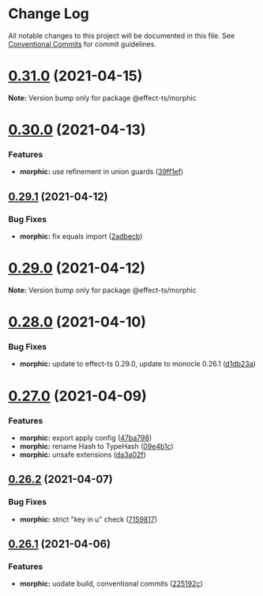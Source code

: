 # Change Log

All notable changes to this project will be documented in this file.
See [Conventional Commits](https://conventionalcommits.org) for commit guidelines.

# [0.31.0](https://github.com/Effect-TS/morphic/compare/@effect-ts/morphic@0.30.0...@effect-ts/morphic@0.31.0) (2021-04-15)

**Note:** Version bump only for package @effect-ts/morphic





# [0.30.0](https://github.com/Effect-TS/morphic/compare/@effect-ts/morphic@0.29.1...@effect-ts/morphic@0.30.0) (2021-04-13)


### Features

* **morphic:** use refinement in union guards ([39ff1ef](https://github.com/Effect-TS/morphic/commit/39ff1ef4bc852539e85f1d57065087b319377ea3))





## [0.29.1](https://github.com/Effect-TS/morphic/compare/@effect-ts/morphic@0.29.0...@effect-ts/morphic@0.29.1) (2021-04-12)


### Bug Fixes

* **morphic:** fix equals import ([2adbecb](https://github.com/Effect-TS/morphic/commit/2adbecb6fd50317b378e116ddf02c2a1bcc77df2))





# [0.29.0](https://github.com/Effect-TS/morphic/compare/@effect-ts/morphic@0.28.0...@effect-ts/morphic@0.29.0) (2021-04-12)

**Note:** Version bump only for package @effect-ts/morphic





# [0.28.0](https://github.com/Effect-TS/morphic/compare/@effect-ts/morphic@0.27.0...@effect-ts/morphic@0.28.0) (2021-04-10)


### Bug Fixes

* **morphic:** update to effect-ts 0.29.0, update to monocle 0.26.1 ([d1db23a](https://github.com/Effect-TS/morphic/commit/d1db23a16e623dcf05fdcd8e8965de423791c3fa))





# [0.27.0](https://github.com/Effect-TS/morphic/compare/@effect-ts/morphic@0.26.2...@effect-ts/morphic@0.27.0) (2021-04-09)


### Features

* **morphic:** export apply config ([47ba798](https://github.com/Effect-TS/morphic/commit/47ba798c77d40adc5e99957e4cdfb0c13b2f1794))
* **morphic:** rename Hash to TypeHash ([09e4b1c](https://github.com/Effect-TS/morphic/commit/09e4b1c73d588ac6633b09ebef2ff4e6b429dbd9))
* **morphic:** unsafe extensions ([da3a02f](https://github.com/Effect-TS/morphic/commit/da3a02fb527089807bcd5253652ee5a5b1efa371))





## [0.26.2](https://github.com/Effect-TS/morphic/compare/@effect-ts/morphic@0.26.1...@effect-ts/morphic@0.26.2) (2021-04-07)


### Bug Fixes

* **morphic:** strict "key in u" check ([7159817](https://github.com/Effect-TS/morphic/commit/7159817de4df533e29acad1a49a107abe6725d62))





## [0.26.1](https://github.com/Effect-TS/morphic/compare/@effect-ts/morphic@0.26.0...@effect-ts/morphic@0.26.1) (2021-04-06)


### Features

* **morphic:** uodate build, conventional commits ([225192c](https://github.com/Effect-TS/morphic/commit/225192c42a17a0d420a941b80de9ec278e2a627e))
